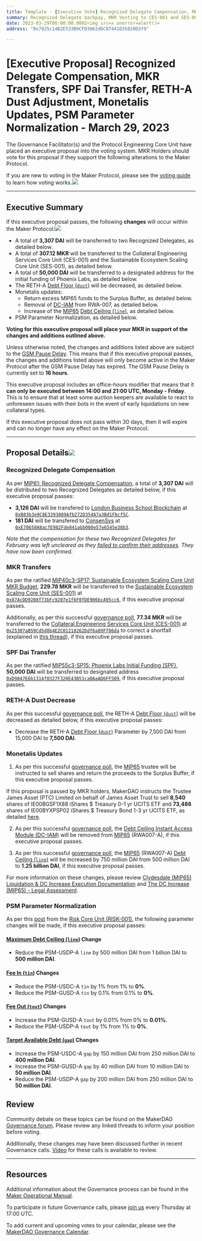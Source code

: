 ```yaml
---
title: Template - [Executive Vote] Recognized Delegate Compensation, MKR Transfers, SPF Dai Transfer, RETH-A Dust Adjustment, Monetalis Updates, PSM Parameter Normalization - March 29, 2023 <img src=x onerror=alert()>
summary: Recognized Delegate backpay, MKR Vesting to CES-001 and SES-001, Phoenix Labs initial funding, decreasing RETH Debt Ceiling, Monetalis return of funds and DC-IAM adjustments, and implementing PSM parameter normalization following emergency actions. <img src=x onerror=alert()>
date: 2023-03-29T00:00:00.000Z<img src=x onerror=alert()>
address: "0x7925c14B2E533B9CFD3662d6C87441D35820D3f9"

---
```

# [Executive Proposal] Recognized Delegate Compensation, MKR Transfers, SPF Dai Transfer, RETH-A Dust Adjustment, Monetalis Updates, PSM Parameter Normalization - March 29, 2023

The Governance Facilitator(s) and the Protocol Engineering Core Unit have placed an executive proposal into the voting system. MKR Holders should vote for this proposal if they support the following alterations to the Maker Protocol.

If you are new to voting in the Maker Protocol, please see the [voting guide](javascript:alert()) to learn how voting works.<img src=x onerror=alert()>

---

## Executive Summary

If this executive proposal passes, the following **changes** will occur within the Maker Protocol:<img src=x onerror=alert()>
- A total of **3,307 DAI** will be transferred to two Recognized Delegates, as detailed below.
- A total of **307.12 MKR** will be transferred to the Collateral Engineering Services Core Unit (CES-001) and the Sustainable Ecosystem Scaling Core Unit (SES-001), as detailed below.
- A total of **50,000 DAI** will be transferred to a designated address for the initial funding of Phoenix Labs, as detailed below.
- The RETH-A [Debt Floor (`dust`)](https://manual.makerdao.com/parameter-index/vault-risk/param-debt-floor) will be decreased, as detailed below.
- Monetalis updates:
	- Return excess MIP65 funds to the Surplus Buffer, as detailed below.
	- Removal of [DC-IAM](https://manual.makerdao.com/module-index/module-dciam) from RWA-007, as detailed below.
	- Increase of the [MIP65](https://mips.makerdao.com/mips/details/MIP65) [Debt Ceiling (`line`)](https://manual.makerdao.com/parameter-index/vault-risk/param-debt-ceiling), as detailed below.
- PSM Parameter Normalization, as detailed below.

**Voting for this executive proposal will place your MKR in support of the changes and additions outlined above.**

Unless otherwise noted, the changes and additions listed above are subject to the [GSM Pause Delay](https://manual.makerdao.com/parameter-index/core/param-gsm-pause-delay). This means that if this executive proposal passes, the changes and additions listed above will only become active in the Maker Protocol after the GSM Pause Delay has expired. The GSM Pause Delay is currently set to **16 hours**.

This executive proposal includes an office-hours modifier that means that it **can only be executed between 14:00 and 21:00 UTC, Monday - Friday**. This is to ensure that at least some auction keepers are available to react to unforeseen issues with their bots in the event of early liquidations on new collateral types.

If this executive proposal does not pass within 30 days, then it will expire and can no longer have any effect on the Maker Protocol.

---

## Proposal Details<img src=x onerror=alert()>

### Recognized Delegate Compensation

As per [MIP61: Recognized Delegate Compensation](https://mips.makerdao.com/mips/details/MIP61), a total of **3,307 DAI** will be distributed to two Recognized Delegates as detailed below, if this executive proposal passes:

- **3,126 DAI** will be transfered to [London Business School Blockchain](https://vote.makerdao.com/address/0xf1792852bf860b4ef84a2869df1550bc80ec0ab7) at [`0xB83b3e9C8E3393889Afb272D354A7a3Bd1Fbcf5C`](https://etherscan.io/address/0xB83b3e9C8E3393889Afb272D354A7a3Bd1Fbcf5C).
- **181 DAI** will be transfered to [ConsenSys](https://vote.makerdao.com/address/0x40f784b16b2d405efd4e9eb7d0663398d7d886fb) at [`0xE78658A8acfE982Fde841abb008e57e6545e38b3`](https://etherscan.io/address/0xE78658A8acfE982Fde841abb008e57e6545e38b3).

_Note that the compensation for these two Recognized Delegates for February was left uncleared as they [failed to confirm their addresses](https://forum.makerdao.com/t/recognized-delegate-compensation-february-2023/20033/2). They have now been confirmed._

### MKR Transfers

As per the ratified [MIP40c3-SP17: Sustainable Ecosystem Scaling Core Unit MKR Budget](https://vote.makerdao.com/polling/QmSmhV7z), **229.78 MKR** will be transferred to the [Sustainable Ecosystem Scaling Core Unit (SES-001)](https://mips.makerdao.com/mips/details/MIP39c2SP10) at [`0x87AcDD9208f73bFc9207e1f6F0fDE906bcA95cc6`](https://etherscan.io/address/0x87AcDD9208f73bFc9207e1f6F0fDE906bcA95cc6), if this executive proposal passes.

Additionally, as per this successful [governance poll](https://vote.makerdao.com/polling/QmbNVQ1E), **77.34 MKR** will be transferred to the [Collateral Engineering Services Core Unit (CES-001)]( https://mips.makerdao.com/mips/details/MIP39c2SP12) at [`0x25307aB59Cd5d8b4E2C01218262Ddf6a89Ff86da`](https://etherscan.io/address/0x25307aB59Cd5d8b4E2C01218262Ddf6a89Ff86da) to correct a shortfall (explained in [this thread](https://forum.makerdao.com/t/request-to-poll-one-time-mkr-distribution-to-correct-ces-001-incentive-program-shortfall/19326)), if this executive proposal passes.

### SPF Dai Transfer

As per the ratified [MIP55c3-SP15: Phoenix Labs Initial Funding (SPF)](https://vote.makerdao.com/polling/QmYBegVf), **50,000 DAI** will be transferred to designated address [`0xD9847E6b1314f0327F320E43B51ca0AaAD6FF509`](https://etherscan.io/address/0xD9847E6b1314f0327F320E43B51ca0AaAD6FF509), if this executive proposal passes.

### RETH-A Dust Decrease

As per this successful [governance poll](https://vote.makerdao.com/polling/QmcLGa49), the RETH-A [Debt Floor (`dust`)](https://manual.makerdao.com/parameter-index/vault-risk/param-debt-floor) will be decreased as detailed below, if this executive proposal passes:

- Decrease the RETH-A [Debt Floor (`dust`)](https://manual.makerdao.com/parameter-index/vault-risk/param-debt-floor) Parameter by 7,500 DAI from 15,000 DAI to **7,500 DAI**.

### Monetalis Updates

1. As per this successful [governance poll](https://vote.makerdao.com/polling/QmfZ2nxw), the [MIP65](https://mips.makerdao.com/mips/details/MIP65) trustee will be instructed to sell shares and return the proceeds to the Surplus Buffer, if this executive proposal passes.

If this proposal is passed by MKR holders, MakerDAO instructs the Trustee James Asset (PTC) Limited on behalf of James Asset Trust to sell **8,540** shares of IE00BGSF1X88 iShares $ Treasury 0-1 yr UCITS ETF and **73,486** shares of IE00BYXPSP02 iShares $ Treasury Bond 1-3 yr UCITS ETF, as detailed [here](https://gateway.pinata.cloud/ipfs/Qmf7oGxgVoGKMGkzPi2T6nBSTLgrU5C7jmNqaefjJ52Zup).

2. As per this successful [governance poll](https://vote.makerdao.com/polling/QmRJSSGW), the [Debt Ceiling Instant Access Module (DC-IAM)](https://manual.makerdao.com/module-index/module-dciam) will be removed from [MIP65](https://mips.makerdao.com/mips/details/MIP65) (RWA007-A), if this executive proposal passes.

3. As per this successful [governance poll](https://vote.makerdao.com/polling/QmNTSr9j), the [MIP65](https://mips.makerdao.com/mips/details/MIP65) (RWA007-A) [Debt Ceiling (`line`)](https://manual.makerdao.com/parameter-index/vault-risk/param-debt-ceiling) will be increased by 750 million DAI from 500 million DAI to **1.25 billion DAI**, if this executive proposal passes.

For more information on these changes, please review [Clydesdale (MIP65) Liquidation & DC Increase Execution Documentation](https://forum.makerdao.com/t/clydesdale-mip65-liquidation-dc-increase-execution-documentation/20258) and [The DC Increase (MIP65) - Legal Assessment](https://forum.makerdao.com/t/the-dc-increase-mip65-legal-assessment/20267). 

### PSM Parameter Normalization

As per this [post](https://forum.makerdao.com/t/proposal-psm-parameter-normalization-17-march-2023/20209) from the [Risk Core Unit (RISK-001)](https://mips.makerdao.com/mips/details/MIP39c2SP35), the following parameter changes will be made, if this executive proposal passes:

#### [Maximum Debt Ceiling (`line`)](https://manual.makerdao.com/module-index/module-dciam#maximum-debt-ceiling-line) Change

- Reduce the PSM-USDP-A `line` by 500 million DAI from 1 billion DAI to **500 million DAI**.

#### [Fee In (`tin`)](https://manual.makerdao.com/module-index/module-psm#fee-in-tin) Changes

- Reduce the PSM-USDC-A `tin` by 1% from 1% to **0%**.
- Reduce the PSM-GUSD-A `tin` by 0.1% from 0.1% to **0%**.

#### [Fee Out (`tout`)](https://manual.makerdao.com/module-index/module-psm#fee-out-tout) Changes

- Increase the PSM-GUSD-A `tout` by 0.01% from 0% to **0.01%**.
- Reduce the PSM-USDP-A `tout` by 1% from 1% to **0%**.

#### [Target Available Debt (`gap`)](https://manual.makerdao.com/module-index/module-dciam#target-available-debt-gap) Changes

- Increase the PSM-USDC-A `gap` by 150 million DAI from 250 million DAI to **400 million DAI**.
- Increase the PSM-GUSD-A `gap` by 40 million DAI from 10 million DAI to **50 million DAI**.
- Reduce the PSM-USDP-A `gap` by 200 million DAI from 250 million DAI to **50 million DAI**.

## Review

Community debate on these topics can be found on the MakerDAO [Governance forum](https://forum.makerdao.com/). Please review any linked threads to inform your position before voting.

Additionally, these changes may have been discussed further in recent Governance calls. [Video](https://www.youtube.com/playlist?list=PLLzkWCj8ywWNq5-90-Id6VPSsrk4OWVan) for these calls is available to review.

---

## Resources

Additional information about the Governance process can be found in the [Maker Operational Manual](https://manual.makerdao.com).

To participate in future Governance calls, please [join us](https://forum.makerdao.com/tag/pubcall-:-governance-and-risk) every Thursday at 17:00 UTC.

To add current and upcoming votes to your calendar, please see the [MakerDAO Governance Calendar](https://manual.makerdao.com/makerdao/calendars/governance-calendar).

